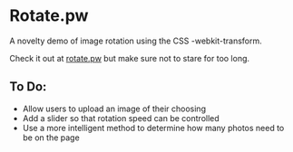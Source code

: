 Rotate.pw
===

A novelty demo of image rotation using the CSS -webkit-transform.

Check it out at [rotate.pw](http://rotate.pw) but make sure not to stare for too long.

## To Do:
* Allow users to upload an image of their choosing
* Add a slider so that rotation speed can be controlled
* Use a more intelligent method to determine how many photos need to be on the page

